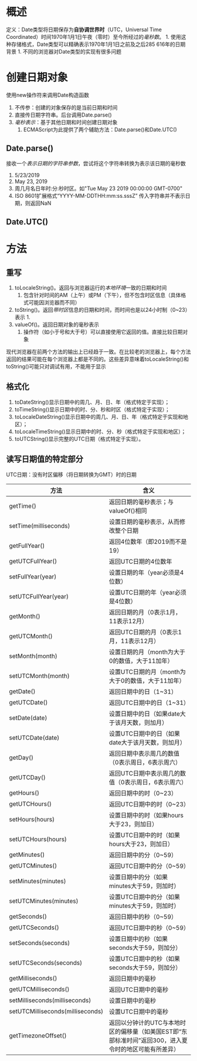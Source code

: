 # 概述
定义：Date类型将日期保存为**自协调世界时**（UTC，Universal Time Coordinated）时间1970年1月1日午夜（零时）至今所经过的*毫秒数*。
	1. 使用这种存储格式，Date类型可以精确表示1970年1月1日之前及之后285 616年的日期
背景
	1. 不同的浏览器对Date类型的实现有很多问题
# 创建日期对象
使用new操作符来调用Date构造函数
1. 不传参：创建的对象保存的是当前日期和时间
2. 直接传日期字符串。后台调用Date.parse()
3. *毫秒表示*：基于其他日期和时间创建日期对象
	1. ECMAScript为此提供了两个辅助方法：Date.parse()和Date.UTC()
## Date.parse()
接收一个*表示日期的字符串参数*，尝试将这个字符串转换为表示该日期的毫秒数
1. 5/23/2019
2. May 23, 2019
3. 周几月名日年时:分:秒时区。如"Tue May 23 2019 00:00:00 GMT-0700"
4. ISO 8601扩展格式“YYYY-MM-DDTHH:mm:ss.sssZ”
传入字符串并不表示日期，则返回NaN
## Date.UTC()

# 方法
## 重写
1. toLocaleString()。返回与浏览器运行的*本地环境*一致的日期和时间
	1. 包含针对时间的AM（上午）或PM（下午），但不包含时区信息（具体格式可能因浏览器而不同）
2. toString()。返回*带时区*信息的日期和时间，而时间也是以24小时制（0~23）表示
	1. 
3. valueOf()。返回日期对象的毫秒表示
	1. 操作符（如小于号和大于号）可以直接使用它返回的值。直接比较日期对象

现代浏览器在前两个方法的输出上已经趋于一致。在比较老的浏览器上，每个方法返回的结果可能在每个浏览器上都是不同的。这些差异意味着toLocaleString()和toString()可能只对调试有用，不能用于显示


## 格式化
1. toDateString()显示日期中的周几、月、日、年（格式特定于实现）；
2. toTimeString()显示日期中的时、分、秒和时区（格式特定于实现）；
3. toLocaleDateString()显示日期中的周几、月、日、年（格式特定于实现和地区）；
4. toLocaleTimeString()显示日期中的时、分、秒（格式特定于实现和地区）；
5. toUTCString()显示完整的UTC日期（格式特定于实现）。

## 读写日期值的特定部分
UTC日期：没有时区偏移（将日期转换为GMT）时的日期

| 方法                             | 含义                                                                                                  |
| -------------------------------- | ----------------------------------------------------------------------------------------------------- |
| getTime()                        | 返回日期的毫秒表示；与valueOf()相同                                                                   |
| setTime(milliseconds)            | 设置日期的毫秒表示，从而修改整个日期                                                                  |
| getFullYear()                    | 返回4位数年（即2019而不是19）                                                                         |
| getUTCFullYear()                 | 返回UTC日期的4位数年                                                                                  |
| setFullYear(year)                | 设置日期的年（year必须是4位数）                                                                       |
| setUTCFullYear(year)             | 设置UTC日期的年（year必须是4位数）                                                                    |
| getMonth()                       | 返回日期的月（0表示1月，11表示12月）                                                                  |
| getUTCMonth()                    | 返回UTC日期的月（0表示1月，11表示12月）                                                               |
| setMonth(month)                  | 设置日期的月（month为大于0的数值，大于11加年）                                                        |
| setUTCMonth(month)               | 设置UTC日期的月（month为大于0的数值，大于11加年）                                                     |
| getDate()                        | 返回日期中的日（1~31）                                                                                |
| getUTCDate()                     | 返回UTC日期中的日（1~31）                                                                             |
| setDate(date)                    | 设置日期中的日（如果date大于该月天数，则加月）                                                        |
| setUTCDate(date)                 | 设置UTC日期中的日（如果date大于该月天数，则加月）                                                     |
| getDay()                         | 返回日期中表示周几的数值（0表示周日，6表示周六）                                                      |
| getUTCDay()                      | 返回UTC日期中表示周几的数值（0表示周日，6表示周六）                                                   |
| getHours()                       | 返回日期中的时（0~23）                                                                                |
| getUTCHours()                    | 返回UTC日期中的时（0~23）                                                                             |
| setHours(hours)                  | 设置日期中的时（如果hours大于23，则加日）                                                             |
| setUTCHours(hours)               | 设置UTC日期中的时（如果hours大于23，则加日）                                                          |
| getMinutes()                     | 返回日期中的分（0~59）                                                                                |
| getUTCMinutes()                  | 返回UTC日期中的分（0~59）                                                                             |
| setMinutes(minutes)              | 设置日期中的分（如果minutes大于59，则加时）                                                           |
| setUTCMinutes(minutes)           | 设置UTC日期中的分（如果minutes大于59，则加时）                                                        |
| getSeconds()                     | 返回日期中的秒（0~59）                                                                                |
| getUTCSeconds()                  | 返回UTC日期中的秒（0~59）                                                                             |
| setSeconds(seconds)              | 设置日期中的秒（如果seconds大于59，则加分）                                                           |
| setUTCSeconds(seconds)           | 设置UTC日期中的秒（如果seconds大于59，则加分）                                                        |
| getMilliseconds()                | 返回日期中的毫秒                                                                                      |
| getUTCMilliseconds()             | 返回UTC日期中的毫秒                                                                                   |
| setMilliseconds(milliseconds)    | 设置日期中的毫秒                                                                                      |
| setUTCMilliseconds(milliseconds) | 设置UTC日期中的毫秒                                                                                   |
| getTimezoneOffset()              | 返回以分钟计的UTC与本地时区的偏移量（如美国EST即“东部标准时间”返回300，进入夏令时的地区可能有所差异） |
